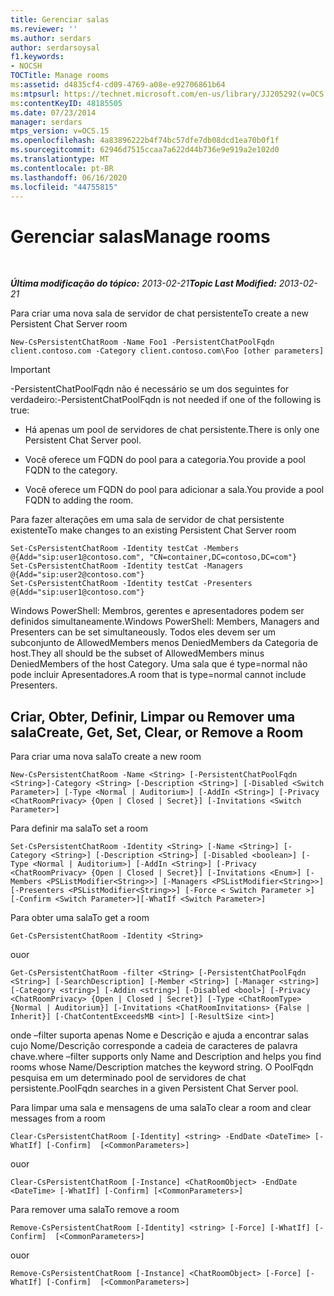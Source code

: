 ```yaml
---
title: Gerenciar salas
ms.reviewer: ''
ms.author: serdars
author: serdarsoysal
f1.keywords:
- NOCSH
TOCTitle: Manage rooms
ms:assetid: d4835cf4-cd09-4769-a08e-e92706861b64
ms:mtpsurl: https://technet.microsoft.com/en-us/library/JJ205292(v=OCS.15)
ms:contentKeyID: 48185505
ms.date: 07/23/2014
manager: serdars
mtps_version: v=OCS.15
ms.openlocfilehash: 4a83896222b4f74bc57dfe7db08dcd1ea70b0f1f
ms.sourcegitcommit: 62946d7515ccaa7a622d44b736e9e919a2e102d0
ms.translationtype: MT
ms.contentlocale: pt-BR
ms.lasthandoff: 06/16/2020
ms.locfileid: "44755815"
---
```

<div data-xmlns="http://www.w3.org/1999/xhtml">

<div class="topic" data-xmlns="http://www.w3.org/1999/xhtml" data-msxsl="urn:schemas-microsoft-com:xslt" data-cs="https://msdn.microsoft.com/">

<div data-asp="https://msdn2.microsoft.com/asp">

# <a name="manage-rooms"></a><span data-ttu-id="9c1b2-102">Gerenciar salas</span><span class="sxs-lookup"><span data-stu-id="9c1b2-102">Manage rooms</span></span>

</div>

<div id="mainSection">

<div id="mainBody">

<span> </span>

<span data-ttu-id="9c1b2-103">_**Última modificação do tópico:** 2013-02-21_</span><span class="sxs-lookup"><span data-stu-id="9c1b2-103">_**Topic Last Modified:** 2013-02-21_</span></span>

<span data-ttu-id="9c1b2-104">Para criar uma nova sala de servidor de chat persistente</span><span class="sxs-lookup"><span data-stu-id="9c1b2-104">To create a new Persistent Chat Server room</span></span>

    New-CsPersistentChatRoom -Name Foo1 -PersistentChatPoolFqdn client.contoso.com -Category client.contoso.com\Foo [other parameters]

<div>


> [!IMPORTANT]  
> <span data-ttu-id="9c1b2-105">-PersistentChatPoolFqdn não é necessário se um dos seguintes for verdadeiro:</span><span class="sxs-lookup"><span data-stu-id="9c1b2-105">-PersistentChatPoolFqdn is not needed if one of the following is true:</span></span> 
> <UL>
> <LI>
> <P><span data-ttu-id="9c1b2-106">Há apenas um pool de servidores de chat persistente.</span><span class="sxs-lookup"><span data-stu-id="9c1b2-106">There is only one Persistent Chat Server pool.</span></span></P>
> <LI>
> <P><span data-ttu-id="9c1b2-107">Você oferece um FQDN do pool para a categoria.</span><span class="sxs-lookup"><span data-stu-id="9c1b2-107">You provide a pool FQDN to the category.</span></span></P>
> <LI>
> <P><span data-ttu-id="9c1b2-108">Você oferece um FQDN do pool para adicionar a sala.</span><span class="sxs-lookup"><span data-stu-id="9c1b2-108">You provide a pool FQDN to adding the room.</span></span></P></LI></UL>



</div>

<span data-ttu-id="9c1b2-109">Para fazer alterações em uma sala de servidor de chat persistente existente</span><span class="sxs-lookup"><span data-stu-id="9c1b2-109">To make changes to an existing Persistent Chat Server room</span></span>

    Set-CsPersistentChatRoom -Identity testCat -Members @{Add="sip:user1@contoso.com", "CN=container,DC=contoso,DC=com"}
    Set-CsPersistentChatRoom -Identity testCat -Managers @{Add="sip:user2@contoso.com"}
    Set-CsPersistentChatRoom -Identity testCat -Presenters @{Add="sip:user1@contoso.com"}

<span data-ttu-id="9c1b2-110">Windows PowerShell: Membros, gerentes e apresentadores podem ser definidos simultaneamente.</span><span class="sxs-lookup"><span data-stu-id="9c1b2-110">Windows PowerShell: Members, Managers and Presenters can be set simultaneously.</span></span> <span data-ttu-id="9c1b2-111">Todos eles devem ser um subconjunto de AllowedMembers menos DeniedMembers da Categoria de host.</span><span class="sxs-lookup"><span data-stu-id="9c1b2-111">They all should be the subset of AllowedMembers minus DeniedMembers of the host Category.</span></span> <span data-ttu-id="9c1b2-112">Uma sala que é type=normal não pode incluir Apresentadores.</span><span class="sxs-lookup"><span data-stu-id="9c1b2-112">A room that is type=normal cannot include Presenters.</span></span>

<div>

## <a name="create-get-set-clear-or-remove-a-room"></a><span data-ttu-id="9c1b2-113">Criar, Obter, Definir, Limpar ou Remover uma sala</span><span class="sxs-lookup"><span data-stu-id="9c1b2-113">Create, Get, Set, Clear, or Remove a Room</span></span>

<span data-ttu-id="9c1b2-114">Para criar uma nova sala</span><span class="sxs-lookup"><span data-stu-id="9c1b2-114">To create a new room</span></span>

    New-CsPersistentChatRoom -Name <String> [-PersistentChatPoolFqdn <String>]-Category <String> [-Description <String>] [-Disabled <Switch Parameter>] [-Type <Normal | Auditorium>] [-AddIn <String>] [-Privacy <ChatRoomPrivacy> {Open | Closed | Secret}] [-Invitations <Switch Parameter>]

<span data-ttu-id="9c1b2-115">Para definir ma sala</span><span class="sxs-lookup"><span data-stu-id="9c1b2-115">To set a room</span></span>

    Set-CsPersistentChatRoom -Identity <String> [-Name <String>] [-Category <String>] [-Description <String>] [-Disabled <boolean>] [-Type <Normal | Auditorium>] [-AddIn <String>] [-Privacy <ChatRoomPrivacy> {Open | Closed | Secret}] [-Invitations <Enum>] [-Members <PSListModifier<String>>] [-Managers <PSListModifier<String>>] [-Presenters <PSListModifier<String>>] [-Force < Switch Parameter >] [-Confirm <Switch Parameter>][-WhatIf <Switch Parameter>]

<span data-ttu-id="9c1b2-116">Para obter uma sala</span><span class="sxs-lookup"><span data-stu-id="9c1b2-116">To get a room</span></span>

    Get-CsPersistentChatRoom -Identity <String>

<span data-ttu-id="9c1b2-117">ou</span><span class="sxs-lookup"><span data-stu-id="9c1b2-117">or</span></span>

    Get-CsPersistentChatRoom -filter <String> [-PersistentChatPoolFqdn <String>] [-SearchDescription] [-Member <String>] [-Manager <string>] [-Category <string>] [-Addin <string>] [-Disabled <bool>] [-Privacy <ChatRoomPrivacy> {Open | Closed | Secret}] [-Type <ChatRoomType> {Normal | Auditorium}] [-Invitations <ChatRoomInvitations> {False | Inherit}] [-ChatContentExceedsMB <int>] [-ResultSize <int>]

<span data-ttu-id="9c1b2-118">onde –filter suporta apenas Nome e Descrição e ajuda a encontrar salas cujo Nome/Descrição corresponde a cadeia de caracteres de palavra chave.</span><span class="sxs-lookup"><span data-stu-id="9c1b2-118">where –filter supports only Name and Description and helps you find rooms whose Name/Description matches the keyword string.</span></span> <span data-ttu-id="9c1b2-119">O PoolFqdn pesquisa em um determinado pool de servidores de chat persistente.</span><span class="sxs-lookup"><span data-stu-id="9c1b2-119">PoolFqdn searches in a given Persistent Chat Server pool.</span></span>

<span data-ttu-id="9c1b2-120">Para limpar uma sala e mensagens de uma sala</span><span class="sxs-lookup"><span data-stu-id="9c1b2-120">To clear a room and clear messages from a room</span></span>

    Clear-CsPersistentChatRoom [-Identity] <string> -EndDate <DateTime> [-WhatIf] [-Confirm]  [<CommonParameters>]

<span data-ttu-id="9c1b2-121">ou</span><span class="sxs-lookup"><span data-stu-id="9c1b2-121">or</span></span>

    Clear-CsPersistentChatRoom [-Instance] <ChatRoomObject> -EndDate <DateTime> [-WhatIf] [-Confirm] [<CommonParameters>]

<span data-ttu-id="9c1b2-122">Para remover uma sala</span><span class="sxs-lookup"><span data-stu-id="9c1b2-122">To remove a room</span></span>

    Remove-CsPersistentChatRoom [-Identity] <string> [-Force] [-WhatIf] [-Confirm]  [<CommonParameters>]

<span data-ttu-id="9c1b2-123">ou</span><span class="sxs-lookup"><span data-stu-id="9c1b2-123">or</span></span>

    Remove-CsPersistentChatRoom [-Instance] <ChatRoomObject> [-Force] [-WhatIf] [-Confirm]  [<CommonParameters>]

</div>

</div>

<span> </span>

</div>

</div>

</div>

